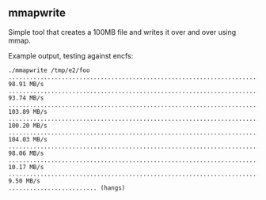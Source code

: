 mmapwrite
---------

Simple tool that creates a 100MB file and writes it over and over using
mmap.


Example output, testing against encfs:

	./mmapwrite /tmp/e2/foo
	.................................................................................................... 98.91 MB/s
	.................................................................................................... 93.74 MB/s
	.................................................................................................... 103.89 MB/s
	.................................................................................................... 100.20 MB/s
	.................................................................................................... 104.03 MB/s
	.................................................................................................... 98.06 MB/s
	.................................................................................................... 10.17 MB/s
	.................................................................................................... 9.50 MB/s
	......................... (hangs)
